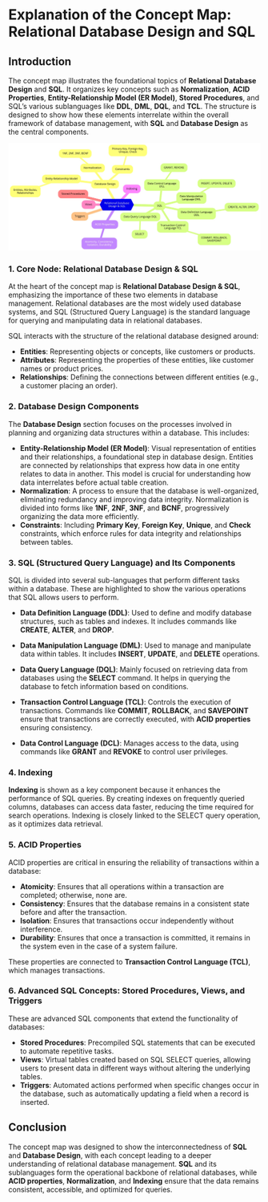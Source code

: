 # Explanation of the Concept Map: Relational Database Design and SQL

## Introduction
The concept map illustrates the foundational topics of **Relational Database Design** and **SQL**. It organizes key concepts such as **Normalization**, **ACID Properties**, **Entity-Relationship Model (ER Model)**, **Stored Procedures**, and SQL’s various sublanguages like **DDL**, **DML**, **DQL**, and **TCL**. The structure is designed to show how these elements interrelate within the overall framework of database management, with **SQL** and **Database Design** as the central components.

<img src="img/rdbms_concept_map.jpg" width="1000" />

### 1. **Core Node: Relational Database Design & SQL**
At the heart of the concept map is **Relational Database Design & SQL**, emphasizing the importance of these two elements in database management. Relational databases are the most widely used database systems, and SQL (Structured Query Language) is the standard language for querying and manipulating data in relational databases.

SQL interacts with the structure of the relational database designed around:
- **Entities**: Representing objects or concepts, like customers or products.
- **Attributes**: Representing the properties of these entities, like customer names or product prices.
- **Relationships**: Defining the connections between different entities (e.g., a customer placing an order).

### 2. **Database Design Components**
The **Database Design** section focuses on the processes involved in planning and organizing data structures within a database. This includes:
- **Entity-Relationship Model (ER Model)**: Visual representation of entities and their relationships, a foundational step in database design. Entities are connected by relationships that express how data in one entity relates to data in another. This model is crucial for understanding how data interrelates before actual table creation.
- **Normalization**: A process to ensure that the database is well-organized, eliminating redundancy and improving data integrity. Normalization is divided into forms like **1NF**, **2NF**, **3NF**, and **BCNF**, progressively organizing the data more efficiently.
- **Constraints**: Including **Primary Key**, **Foreign Key**, **Unique**, and **Check** constraints, which enforce rules for data integrity and relationships between tables.
  

### 3. **SQL (Structured Query Language) and Its Components**
SQL is divided into several sub-languages that perform different tasks within a database. These are highlighted to show the various operations that SQL allows users to perform.

- **Data Definition Language (DDL)**: Used to define and modify database structures, such as tables and indexes. It includes commands like **CREATE**, **ALTER**, and **DROP**.
  
- **Data Manipulation Language (DML)**: Used to manage and manipulate data within tables. It includes **INSERT**, **UPDATE**, and **DELETE** operations.
  
- **Data Query Language (DQL)**: Mainly focused on retrieving data from databases using the **SELECT** command. It helps in querying the database to fetch information based on conditions.
  
- **Transaction Control Language (TCL)**: Controls the execution of transactions. Commands like **COMMIT**, **ROLLBACK**, and **SAVEPOINT** ensure that transactions are correctly executed, with **ACID properties** ensuring consistency.
  
- **Data Control Language (DCL)**: Manages access to the data, using commands like **GRANT** and **REVOKE** to control user privileges.

### 4. **Indexing**
**Indexing** is shown as a key component because it enhances the performance of SQL queries. By creating indexes on frequently queried columns, databases can access data faster, reducing the time required for search operations. Indexing is closely linked to the SELECT query operation, as it optimizes data retrieval.

### 5. **ACID Properties**
ACID properties are critical in ensuring the reliability of transactions within a database:
- **Atomicity**: Ensures that all operations within a transaction are completed; otherwise, none are.
- **Consistency**: Ensures that the database remains in a consistent state before and after the transaction.
- **Isolation**: Ensures that transactions occur independently without interference.
- **Durability**: Ensures that once a transaction is committed, it remains in the system even in the case of a system failure.

These properties are connected to **Transaction Control Language (TCL)**, which manages transactions.

### 6. **Advanced SQL Concepts: Stored Procedures, Views, and Triggers**
These are advanced SQL components that extend the functionality of databases:
- **Stored Procedures**: Precompiled SQL statements that can be executed to automate repetitive tasks.
- **Views**: Virtual tables created based on SQL SELECT queries, allowing users to present data in different ways without altering the underlying tables.
- **Triggers**: Automated actions performed when specific changes occur in the database, such as automatically updating a field when a record is inserted.

## Conclusion
The concept map was designed to show the interconnectedness of **SQL** and **Database Design**, with each concept leading to a deeper understanding of relational database management. **SQL** and its sublanguages form the operational backbone of relational databases, while **ACID properties**, **Normalization**, and **Indexing** ensure that the data remains consistent, accessible, and optimized for queries.

